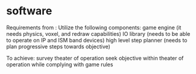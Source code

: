 # software

Requirements from :
Utilize the following components:
game engine (it needs physics, voxel, and redraw capabilities)
IO library (needs to be able to operate on IP and ISM band devices)
high level step planner (needs to plan progressive steps towards objective)

To achieve: survey theater of operation seek objective within theater of operation while complying with game rules
